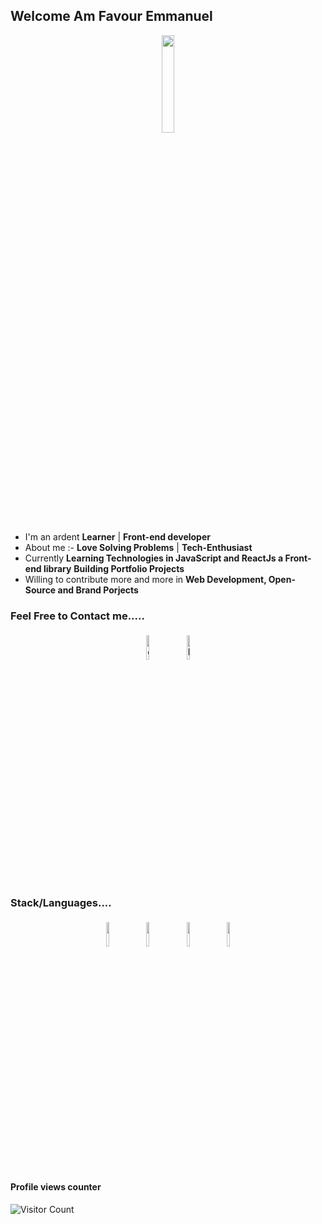 ## Welcome Am Favour Emmanuel

<p align="center">
<img width="20%" src="https://img.icons8.com/ios-filled/96/000000/programming.png"/>
</p>


- I'm an ardent **Learner** | **Front-end developer** 
- About me :- **Love Solving Problems** | **Tech-Enthusiast**
- Currently **Learning Technologies in JavaScript and ReactJs a Front-end library** **Building Portfolio Projects**
- Willing to contribute more and more in **Web Development, Open-Source and Brand Porjects**


### Feel Free to Contact me.....

<p align="center">
	<a href="https://github.com/VSOLUTIONSE"><img alt="github" width="10%" style="padding:5px" src="https://img.icons8.com/clouds/100/000000/github.png"/></a>
	<a href="https://www.linkedin.com/in/favour-emmanuel-183226161"><img alt="linkedin" width="10%" style="padding:5px" src="https://img.icons8.com/clouds/100/000000/linkedin.png"/></a>
</p>

### Stack/Languages....

<p align="center">
	<img width="10%" style="padding:5px" src="https://img.icons8.com/color/144/000000/html.png"/>
	<img width="10%" style="padding:5px" src="https://img.icons8.com/color/144/000000/python.png"/>
	<img width="10%" style="padding:5px" src="https://img.icons8.com/color/144/000000/javascript.png"/>
        <img width="10%" style="padding:5px" src="https://img.icons8.com/color/144/000000/css3.png"/>
</p>

#### Profile views counter
![Visitor Count](https://profile-counter.glitch.me/{imakash3011}/count.svg)

